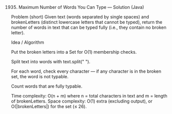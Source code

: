1935. Maximum Number of Words You Can Type — Solution (Java)

Problem (short)
Given text (words separated by single spaces) and brokenLetters (distinct lowercase letters that cannot be typed), return the number of words in text that can be typed fully (i.e., they contain no broken letter).

Idea / Algorithm

Put the broken letters into a Set<Character> for O(1) membership checks.

Split text into words with text.split(" ").

For each word, check every character — if any character is in the broken set, the word is not typable.

Count words that are fully typable.

Time complexity: O(n + m) where n = total characters in text and m = length of brokenLetters.
Space complexity: O(1) extra (excluding output), or O(|brokenLetters|) for the set (≤ 26).